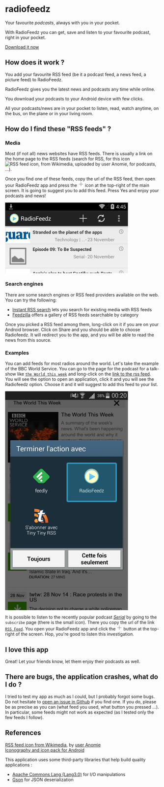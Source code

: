 radiofeedz
==========

Your favourite *podcasts*, always with you in your pocket.

With RadioFeedz you can get, save and listen to your favourite podcast, right in your pocket.

[Download it now](/radiofeedz.apk)

## How does it work ?

You add your favourite RSS feed (be it a podcast feed, a news feed, a picture feed) to RadioFeedz.

RadioFeedz gives you the latest news and podcasts any time while online.

You download your podcasts to your Android device with few clicks.

All your podcasts/news are in your pocket to listen, read, watch anytime, on the bus, on the plane or in your living room.


## How do I find these "RSS feeds" ?

### Media

Most (if not all) news websites have RSS feeds. There is usually a link on the home page to the RSS feeds (search for RSS, for this icon <img alt="RSS feed icon, from Wikimedia, uploaded by user Anomie" src="https://upload.wikimedia.org/wikipedia/en/thumb/4/43/Feed-icon.svg/128px-Feed-icon.svg.png" height="22px" width="22px" />, for podcasts, ...).

Once you find one of these feeds, copy the url of the RSS feed, then open your RadioFeedz app and press the <img alt="'new' icon from the Icon pack provided by Android" src="/screenshots/ic_action_new.png" height="18px" width="18px" /> icon at the top-right of the main screen. It is going to suggest you to add this feed. Press Yes and enjoy your podcasts and news!

<img alt="action bar where you can see the '+' button" src="/screenshots/actionbar.png" width="400px" />

### Search engines

There are some search engines or RSS feed providers available on the web. You can try the following:

- [Instant RSS search](http://ctrlq.org/rss/) lets you search for existing media with RSS feeds
- [Feedzilla](http://www.feedzilla.com/gallery) offers a gallery of RSS feeds searchable by category

Once you picked a RSS feed among them, long-click on it if you are on your Android browser. Click on Share and you should be able to choose Radiofeedz. It will redirect you to the app, and you will be able to read the news from this source.

### Examples

You can add feeds for most radios around the world. Let's take the example of the BBC World Service. You can go to the page for the podcast for a talk-show like [`the World this week`][twtw] and long-click on the [link to the rss feed][twtw-rss]. You will see the option to open an application, click it and you will see the Radiofeedz option. Choose it and it will suggest to add this feed to your list.

<img alt="multiple applications to open the feed url" src="/screenshots/intent-fr.png" width="400px" align="center" />


It is possible to listen to the recently popular podcast [*Serial*][serial] by going to the `subscribe` page (there is the small icon). There you copy the url of the link [`RSS Feed`][serial-rss]. You open your RadioFeedz app and click the <img alt="'new' icon from the Icon pack provided by Android" src="/screenshots/ic_action_new.png" height="18px" width="18px" /> button at the top-right of the screen. Hop, you're good to listen this investigation.

## I love this app

Great! Let your friends know, let them enjoy their podcasts as well.

## There are bugs, the application crashes, what do I do ?

I tried to test my app as much as I could, but I probably forgot some bugs. Do not hesitate to [open an issue in Github][gh-issues] if you find one. If you do, please be as precise as you can (what feed you used, what button you pressed ...). In particular, some feeds might not work as expected (as I tested only the few feeds I follow).

## References

[RSS feed icon from Wikimedia][rss-wiki], by [user Anomie][anomie-wiki]
<br>
[Iconography and icon pack for Android][android-icons]

This application uses some third-party libraries that help build quality applications :
- [Apache Commons Lang (Lang3.0)][lang3] for I/O manipulations
- [Gson] for JSON deserialization

[gh-issues]: https://github.com/vpmalley/radiofeedz/issues
[rss-icon-wiki]: https://upload.wikimedia.org/wikipedia/en/thumb/4/43/Feed-icon.svg/128px-Feed-icon.svg.png
[rss-wiki]: https://en.wikipedia.org/wiki/File:Feed-icon.svg
[anomie-wiki]: https://en.wikipedia.org/wiki/User:Anomie
[fi]: http://www.franceinter.fr
[serial]: http://serialpodcast.org/
[serial-rss]: http://feeds.serialpodcast.org/serialpodcast
[twtw]: http://www.bbc.co.uk/podcasts/series/twtw
[twtw-rss]: http://downloads.bbc.co.uk/podcasts/worldservice/twtw/rss.xml
[android-icons]: https://developer.android.com/design/style/iconography.html
[lang3]: https://commons.apache.org/proper/commons-lang/
[Gson]: https://sites.google.com/site/gson/Home
